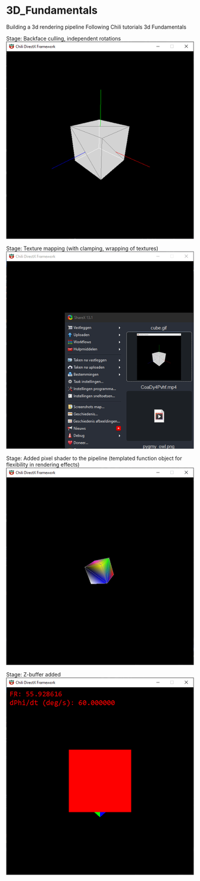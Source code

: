 # 3D_Fundamentals

Building a 3d rendering pipeline
Following Chili tutorials 3d Fundamentals

Stage: Backface culling, independent rotations
![cube demo](cube.gif)

Stage: Texture mapping (with clamping, wrapping of textures)
![pyramid demo](pyramid_wood.gif)

Stage: Added pixel shader to the pipeline (templated function object for flexibility in rendering effects)
![pyramid demo](VertexColorEffect.gif)

Stage: Z-buffer added
![depth buffer demo](twocubes.gif)
